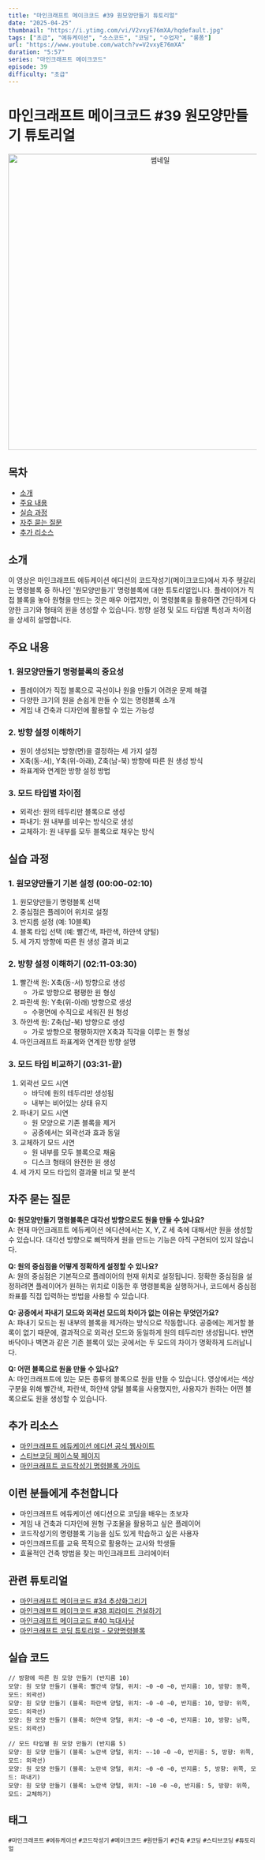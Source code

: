 ```yaml
---
title: "마인크래프트 메이크코드 #39 원모양만들기 튜토리얼"
date: "2025-04-25"
thumbnail: "https://i.ytimg.com/vi/V2vxyE76mXA/hqdefault.jpg"
tags: ["초급", "에듀케이션", "소스코드", "코딩", "수업자", "롱폼"]
url: "https://www.youtube.com/watch?v=V2vxyE76mXA"
duration: "5:57"
series: "마인크래프트 메이크코드"
episode: 39
difficulty: "초급"
---
```


# 마인크래프트 메이크코드 #39 원모양만들기 튜토리얼

<div align="center">
<img src="https://i.ytimg.com/vi/V2vxyE76mXA/hqdefault.jpg" alt="썸네일" width="600"/>
</div>

## 목차
- [소개](#소개)
- [주요 내용](#주요-내용)
- [실습 과정](#실습-과정)
- [자주 묻는 질문](#자주-묻는-질문)
- [추가 리소스](#추가-리소스)

## 소개
이 영상은 마인크래프트 에듀케이션 에디션의 코드작성기(메이크코드)에서 자주 헷갈리는 명령블록 중 하나인 '원모양만들기' 명령블록에 대한 튜토리얼입니다. 플레이어가 직접 블록을 놓아 원형을 만드는 것은 매우 어렵지만, 이 명령블록을 활용하면 간단하게 다양한 크기와 형태의 원을 생성할 수 있습니다. 방향 설정 및 모드 타입별 특성과 차이점을 상세히 설명합니다.

## 주요 내용

### 1. 원모양만들기 명령블록의 중요성
- 플레이어가 직접 블록으로 곡선이나 원을 만들기 어려운 문제 해결
- 다양한 크기의 원을 손쉽게 만들 수 있는 명령블록 소개
- 게임 내 건축과 디자인에 활용할 수 있는 가능성

### 2. 방향 설정 이해하기
- 원이 생성되는 방향(면)을 결정하는 세 가지 설정
- X축(동-서), Y축(위-아래), Z축(남-북) 방향에 따른 원 생성 방식
- 좌표계와 연계한 방향 설정 방법

### 3. 모드 타입별 차이점
- 외곽선: 원의 테두리만 블록으로 생성
- 파내기: 원 내부를 비우는 방식으로 생성
- 교체하기: 원 내부를 모두 블록으로 채우는 방식

## 실습 과정

### 1. 원모양만들기 기본 설정 (00:00-02:10)
1. 원모양만들기 명령블록 선택
2. 중심점은 플레이어 위치로 설정
3. 반지름 설정 (예: 10블록)
4. 블록 타입 선택 (예: 빨간색, 파란색, 하얀색 양털)
5. 세 가지 방향에 따른 원 생성 결과 비교

### 2. 방향 설정 이해하기 (02:11-03:30)
1. 빨간색 원: X축(동-서) 방향으로 생성
   - 가로 방향으로 평평한 원 형성
2. 파란색 원: Y축(위-아래) 방향으로 생성
   - 수평면에 수직으로 세워진 원 형성
3. 하얀색 원: Z축(남-북) 방향으로 생성
   - 가로 방향으로 평평하지만 X축과 직각을 이루는 원 형성
4. 마인크래프트 좌표계와 연계한 방향 설명

### 3. 모드 타입 비교하기 (03:31-끝)
1. 외곽선 모드 시연
   - 바닥에 원의 테두리만 생성됨
   - 내부는 비어있는 상태 유지
2. 파내기 모드 시연
   - 원 모양으로 기존 블록을 제거
   - 공중에서는 외곽선과 효과 동일
3. 교체하기 모드 시연
   - 원 내부를 모두 블록으로 채움
   - 디스크 형태의 완전한 원 생성
4. 세 가지 모드 타입의 결과물 비교 및 분석

## 자주 묻는 질문

**Q: 원모양만들기 명령블록은 대각선 방향으로도 원을 만들 수 있나요?**  
A: 현재 마인크래프트 에듀케이션 에디션에서는 X, Y, Z 세 축에 대해서만 원을 생성할 수 있습니다. 대각선 방향으로 삐딱하게 원을 만드는 기능은 아직 구현되어 있지 않습니다.

**Q: 원의 중심점을 어떻게 정확하게 설정할 수 있나요?**  
A: 원의 중심점은 기본적으로 플레이어의 현재 위치로 설정됩니다. 정확한 중심점을 설정하려면 플레이어가 원하는 위치로 이동한 후 명령블록을 실행하거나, 코드에서 중심점 좌표를 직접 입력하는 방법을 사용할 수 있습니다.

**Q: 공중에서 파내기 모드와 외곽선 모드의 차이가 없는 이유는 무엇인가요?**  
A: 파내기 모드는 원 내부의 블록을 제거하는 방식으로 작동합니다. 공중에는 제거할 블록이 없기 때문에, 결과적으로 외곽선 모드와 동일하게 원의 테두리만 생성됩니다. 반면 바닥이나 벽면과 같은 기존 블록이 있는 곳에서는 두 모드의 차이가 명확하게 드러납니다.

**Q: 어떤 블록으로 원을 만들 수 있나요?**  
A: 마인크래프트에 있는 모든 종류의 블록으로 원을 만들 수 있습니다. 영상에서는 색상 구분을 위해 빨간색, 파란색, 하얀색 양털 블록을 사용했지만, 사용자가 원하는 어떤 블록으로도 원을 생성할 수 있습니다.

## 추가 리소스
- [마인크래프트 에듀케이션 에디션 공식 웹사이트](https://education.minecraft.net/)
- [스티브코딩 페이스북 페이지](https://www.facebook.com/stvcoding/)
- [마인크래프트 코드작성기 명령블록 가이드](https://education.minecraft.net/en-us/support/knowledge-base/code-builder-commands)

## 이런 분들에게 추천합니다
- 마인크래프트 에듀케이션 에디션으로 코딩을 배우는 초보자
- 게임 내 건축과 디자인에 원형 구조물을 활용하고 싶은 플레이어
- 코드작성기의 명령블록 기능을 심도 있게 학습하고 싶은 사용자
- 마인크래프트를 교육 목적으로 활용하는 교사와 학생들
- 효율적인 건축 방법을 찾는 마인크래프트 크리에이터

## 관련 튜토리얼
- [마인크래프트 메이크코드 #34 추상화그리기](https://www.youtube.com/watch?v=추상화그리기)
- [마인크래프트 메이크코드 #38 피라미드 건설하기](https://www.youtube.com/watch?v=피라미드건설하기)
- [마인크래프트 메이크코드 #40 늑대사냥](https://www.youtube.com/watch?v=늑대사냥)
- [마인크래프트 코딩 튜토리얼 - 모양명령블록](https://www.youtube.com/watch?v=모양명령블록)

## 실습 코드
```
// 방향에 따른 원 모양 만들기 (반지름 10)
모양: 원 모양 만들기 (블록: 빨간색 양털, 위치: ~0 ~0 ~0, 반지름: 10, 방향: 동쪽, 모드: 외곽선)
모양: 원 모양 만들기 (블록: 파란색 양털, 위치: ~0 ~0 ~0, 반지름: 10, 방향: 위쪽, 모드: 외곽선)
모양: 원 모양 만들기 (블록: 하얀색 양털, 위치: ~0 ~0 ~0, 반지름: 10, 방향: 남쪽, 모드: 외곽선)

// 모드 타입별 원 모양 만들기 (반지름 5)
모양: 원 모양 만들기 (블록: 노란색 양털, 위치: ~-10 ~0 ~0, 반지름: 5, 방향: 위쪽, 모드: 외곽선)
모양: 원 모양 만들기 (블록: 노란색 양털, 위치: ~0 ~0 ~0, 반지름: 5, 방향: 위쪽, 모드: 파내기)
모양: 원 모양 만들기 (블록: 노란색 양털, 위치: ~10 ~0 ~0, 반지름: 5, 방향: 위쪽, 모드: 교체하기)
```

## 태그
`#마인크래프트` `#에듀케이션` `#코드작성기` `#메이크코드` `#원만들기` `#건축` `#코딩` `#스티브코딩` `#튜토리얼`